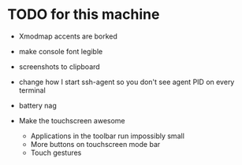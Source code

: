 # TODO for this machine

* Xmodmap accents are borked
* make console font legible
* screenshots to clipboard
* change how I start ssh-agent so you don't see agent PID on every terminal
* battery nag

* Make the touchscreen awesome
  * Applications in the toolbar run impossibly small
  * More buttons on touchscreen mode bar
  * Touch gestures


